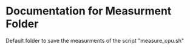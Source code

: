 # Documentation for Measurment Folder

Default folder to save the measurments of the script "measure_cpu.sh"
